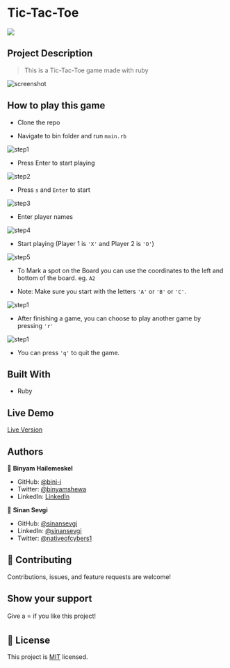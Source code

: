 # Tic-Tac-Toe
![](https://img.shields.io/badge/Microverse-blueviolet)

## Project Description

> This is a Tic-Tac-Toe game made with ruby

![screenshot](./screenshots/step1.png)

## How to play this game

* Clone the repo

* Navigate to bin folder and run ```main.rb```

![step1](./screenshots/step1.png)

* Press Enter to start playing

![step2](./screenshots/step2.png)

* Press ```s``` and ```Enter``` to start

![step3](./screenshots/step3.png)

* Enter player names

![step4](./screenshots/step4.png)

* Start playing (Player 1 is ```'X'``` and Player 2 is ```'O'```) 

![step5](./screenshots/step5.png)

* To Mark a spot on the Board you can use the coordinates to the left and bottom of the board. eg. ```A2``` 

* Note: Make sure you start  with the letters ```'A'``` or ```'B'``` or ```'C'```.

![step1](./screenshots/step6.png)

* After finishing a game, you can choose to play another game by pressing ```'r'```

![step1](./screenshots/step7.png)

* You can press ```'q'``` to quit the game.

## Built With

- Ruby

## Live Demo

[Live Version](https://repl.it/@sinansevgi/Tic-Tac-Toe#main.sh)

## Authors

👤 **Binyam Hailemeskel**

- GitHub: [@bini-i](https://github.com/bini-i)
- Twitter: [@binyamshewa](https://twitter.com/binyamshewa)
- LinkedIn: [LinkedIn](https://www.linkedin.com/in/binyam-hailemeskel-728048151/)

👤 **Sinan Sevgi**

- GitHub: [@sinansevgi](https://github.com/sinansevgi)
- LinkedIn: [@sinansevgi](https://www.linkedin.com/in/sinan-s-52559437/)
- Twitter: [@nativeofcybers1](https://twitter.com/nativeofcybers1)

## 🤝 Contributing

Contributions, issues, and feature requests are welcome!

## Show your support

Give a ⭐️ if you like this project!

## 📝 License

This project is [MIT](./LICENSE) licensed.